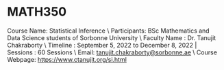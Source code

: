 # MATH350
Course Name: Statistical Inference \\
Participants: BSc Mathematics and Data Science students of Sorbonne University \\
Faculty Name : Dr. Tanujit Chakraborty \\
Timeline : September 5, 2022 to December 8, 2022   |  Sessions : 60 Sessions \\
Email: tanujit.chakraborty@sorbonne.ae \\
Course Webpage: https://www.ctanujit.org/si.html

